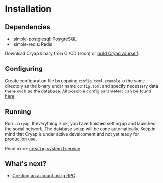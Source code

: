# Installation

## Dependencies
- :simple-postgresql: PostgreSQL
- :simple-redis: Redis

Download Cryap binary from CI/CD (soon) or [build Cryap yourself](../development/building_release.md).

## Configuring
Create configuration file by copying `config.toml.example` to the same directory as the binary under name `config.toml` and specify necessary data there such as the database. All possible config parameters can be found [here](configuration.md).

## Running
Run `./cryap`. If everything is ok, you have finished setting up and launched the social network. The database setup will be done automatically. Keep in mind that Cryap is under active development and not yet ready for production use.

Read more: [creating systemd service](linux/systemd.md)

## What's next?
- [Creating an account using RPC](../administation/rpc.md)
